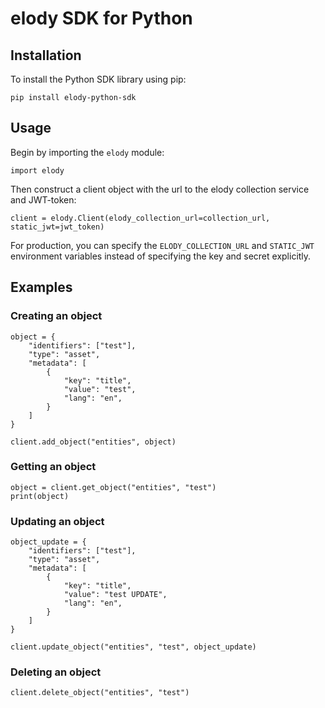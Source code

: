 # elody SDK for Python

## Installation

To install the Python SDK library using pip:
```
pip install elody-python-sdk
```

## Usage

Begin by importing the `elody` module:
```
import elody
```

Then construct a client object with the url to the elody collection service and
JWT-token:
```
client = elody.Client(elody_collection_url=collection_url, static_jwt=jwt_token)
```

For production, you can specify the `ELODY_COLLECTION_URL` and `STATIC_JWT`
environment variables instead of specifying the key and secret explicitly.

## Examples

### Creating an object

```
object = {
    "identifiers": ["test"],
    "type": "asset",
    "metadata": [
        {
            "key": "title",
            "value": "test",
            "lang": "en",
        }
    ]
}

client.add_object("entities", object)
```

### Getting an object

```
object = client.get_object("entities", "test")
print(object)
```

### Updating an object

```
object_update = {
    "identifiers": ["test"],
    "type": "asset",
    "metadata": [
        {
            "key": "title",
            "value": "test UPDATE",
            "lang": "en",
        }
    ]
}

client.update_object("entities", "test", object_update)
```

### Deleting an object

```
client.delete_object("entities", "test")
```
